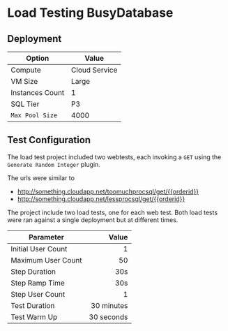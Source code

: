 # Load Testing BusyDatabase

## Deployment

 Option             | Value  
------------------- | -------------
Compute             | Cloud Service
VM Size             | Large
Instances Count     | 1
SQL Tier            | P3
`Max Pool Size`     | 4000

## Test Configuration

The load test project included two webtests, each invoking a `GET` using the
`Generate Random Integer` plugin.

The urls were similar to

- http://something.cloudapp.net/toomuchprocsql/get/{{orderid}}
- http://something.cloudapp.net/lessprocsql/get/{{orderid}}

The project include two load tests, one for each web test. Both load tests were
ran against a single deployment but at different times.

Parameter           | Value
------------------- | ------------:
Initial User Count  | 1
Maximum User Count  | 50
Step Duration       | 30s
Step Ramp Time      | 30s
Step User Count     | 1
Test Duration       | 30 minutes
Test Warm Up        | 30 seconds

[AW2012]: http://msftdbprodsamples.codeplex.com/releases/view/37304
[AzureSQL]: http://azure.microsoft.com/en-us/pricing/details/sql-database/
[AzureCloudService]: http://azure.microsoft.com/en-us/documentation/services/cloud-services/
[AzureCloudServiceSizes]: https://msdn.microsoft.com/library/azure/dn197896.aspx
[VsoLoadTesting]: https://www.visualstudio.com/get-started/test/load-test-your-app-vs
